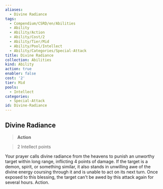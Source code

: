 ```yaml
---
aliases:
  - Divine Radiance
tags:
  - Compendium/CSRD/en/Abilities
  - Ability
  - Ability/Action
  - Ability/Cost/2
  - Ability/Tier/Mid
  - Ability/Pool/Intellect
  - Ability/Categories/Special-Attack
title: Divine Radiance
collection: Abilities
kind: Ability
action: true
enabler: false
cost: '2'
tier: Mid
pools:
  - Intellect
categories:
  - Special-Attack
id: Divine-Radiance
---
```

## Divine Radiance    
>**Action**    
>2 Intellect points  
    
Your prayer calls divine radiance from the heavens to punish an unworthy target within long range, inflicting 4 points of damage. If the target is a demon, spirit, or something similar, it also stands in unwilling awe of the divine energy coursing through it and is unable to act on its next turn. Once exposed to this blessing, the target can't be awed by this attack again for several hours. Action.
